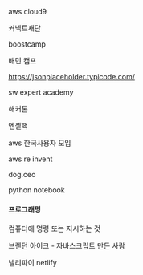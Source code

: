 aws cloud9



커넥트재단



boostcamp

배민 캠프



https://jsonplaceholder.typicode.com/



sw expert academy



해커톤 

엔젤핵



aws 한국사용자 모임

aws re invent



dog.ceo



python notebook



#### 프로그래밍

컴퓨터에 명령 또는 지시하는 것



브렌던 아이크 - 자바스크립트 만든 사람



넬리파이 netlify